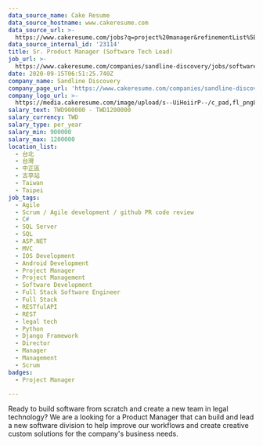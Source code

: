 ```yaml
---
data_source_name: Cake Resume
data_source_hostname: www.cakeresume.com
data_source_url: >-
  https://www.cakeresume.com/jobs?q=project%20manager&refinementList%5Blang_name%5D%5B0%5D=English&refinementList%5Bsalary_type%5D=per_year&range%5Bsalary_range%5D%5Bmin%5D=1000000&page=2
data_source_internal_id: '23114'
title: Sr. Product Manager (Software Tech Lead)
job_url: >-
  https://www.cakeresume.com/companies/sandline-discovery/jobs/software-project-manager-7fb9de
date: 2020-09-15T06:51:25.740Z
company_name: Sandline Discovery
company_page_url: 'https://www.cakeresume.com/companies/sandline-discovery'
company_logo_url: >-
  https://media.cakeresume.com/image/upload/s--UiHoiirP--/c_pad,fl_png8,h_200,w_200/v1600059614/xx1ulodu3pjaukjztn6f.png
salary_text: TWD900000 - TWD1200000
salary_currency: TWD
salary_type: per_year
salary_min: 900000
salary_max: 1200000
location_list:
  - 台北
  - 台灣
  - 中正區
  - 古亭站
  - Taiwan
  - Taipei
job_tags:
  - Agile
  - Scrum / Agile development / github PR code review
  - C#
  - SQL Server
  - SQL
  - ASP.NET
  - MVC
  - IOS Development
  - Android Development
  - Project Manager
  - Project Management
  - Software Development
  - Full Stack Software Engineer
  - Full Stack
  - RESTfulAPI
  - REST
  - legal tech
  - Python
  - Django Framework
  - Director
  - Manager
  - Management
  - Scrum
badges:
  - Project Manager

---
```


Ready to build software from scratch and create a new team in legal technology? We are a looking for a Product Manager that can build and lead a new software division to help improve our workflows and create creative custom solutions for the company's business needs.